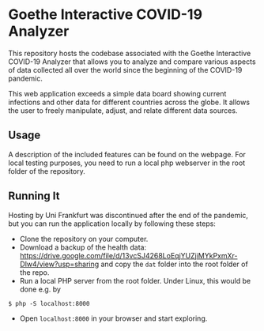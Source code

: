 # Goethe Interactive COVID-19 Analyzer

This repository hosts the codebase associated with the Goethe Interactive COVID-19 Analyzer that allows you to analyze and compare various aspects of data collected all over the world since the beginning of the COVID-19 pandemic.

This web application exceeds a simple data board showing current infections and other data for different countries across the globe.
It allows the user to freely manipulate, adjust, and relate different data sources.

## Usage

A description of the included features can be found on the webpage. For local testing purposes,
you need to run a local php webserver in the root folder of the repository.

## Running It

Hosting by Uni Frankfurt was discontinued after the end of the pandemic, but you can run the application locally by following these steps:

* Clone the repository on your computer.
* Download a backup of the health data: https://drive.google.com/file/d/13vcSJ4268LoEqjYUZjiMYkPxmXr-Dlw4/view?usp=sharing and copy the `dat` folder into the root folder of the repo.
* Run a local PHP server from the root folder. Under Linux, this would be done e.g. by
```console
$ php -S localhost:8000
```
* Open `localhost:8000` in your browser and start exploring.


